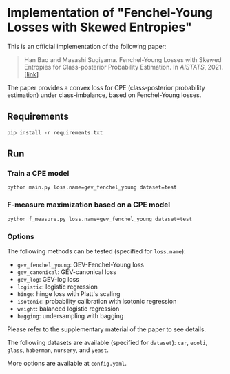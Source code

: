 Implementation of "Fenchel-Young Losses with Skewed Entropies"
==============================================================

This is an official implementation of the following paper:

> Han Bao and Masashi Sugiyama. Fenchel-Young Losses with Skewed Entropies for Class-posterior Probability Estimation. In _AISTATS_, 2021. [[link]](http://proceedings.mlr.press/v130/bao21b.html)

The paper provides a convex loss for CPE (class-posterior probability estimation) under class-imbalance,
based on Fenchel-Young losses.

## Requirements

```
pip install -r requirements.txt
```

## Run

### Train a CPE model

```
python main.py loss.name=gev_fenchel_young dataset=test
```

### F-measure maximization based on a CPE model

```
python f_measure.py loss.name=gev_fenchel_young dataset=test
```

### Options

The following methods can be tested (specified for `loss.name`):

+ `gev_fenchel_young`: GEV-Fenchel-Young loss
+ `gev_canonical`: GEV-canonical loss
+ `gev_log`: GEV-log loss
+ `logistic`: logistic regression
+ `hinge`: hinge loss with Platt's scaling
+ `isotonic`: probability calibration with isotonic regression
+ `weight`: balanced logistic regression
+ `bagging`: undersampling with bagging

Please refer to the supplementary material of the paper to see details.

The following datasets are available (specified for `dataset`): `car`, `ecoli`, `glass`, `haberman`, `nursery`, and `yeast`.

More options are available at `config.yaml`.
